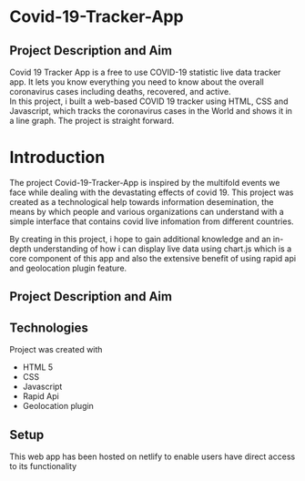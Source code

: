 # Covid-19-Tracker-App

## Project Description and Aim
Covid 19 Tracker App is a free to use COVID-19 statistic live data tracker app. It lets you know everything you need to know about the overall coronavirus cases including deaths, recovered, and active.<br>
In this project, i built a web-based COVID 19 tracker using HTML, CSS and Javascript, which tracks the coronavirus cases in the World and shows it in a line graph. The project is straight forward.

# Introduction
The project Covid-19-Tracker-App is inspired by the multifold events we face while dealing with the devastating effects of covid 19. This project was created as a technological help towards information desemination, the means by which people and various organizations can understand with a simple interface that contains covid live infomation from different countries.

By creating in this project, i hope to gain additional knowledge and an in-depth understanding of how i can display live data using chart.js which is a core component of this app and also the extensive benefit of using rapid api and geolocation plugin feature.


## Project Description and Aim

## Technologies
Project was created with

* HTML 5
* CSS
* Javascript
* Rapid Api
* Geolocation plugin

## Setup
This web app has been hosted on netlify to enable users have direct access to its functionality
